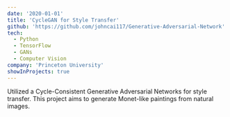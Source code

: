 ```yaml
---
date: '2020-01-01'
title: 'CycleGAN for Style Transfer'
github: 'https://github.com/johncai117/Generative-Adversarial-Network'
tech:
  - Python
  - TensorFlow
  - GANs
  - Computer Vision
company: 'Princeton University'
showInProjects: true
---
```


Utilized a Cycle-Consistent Generative Adversarial Networks for style transfer. This project aims to generate Monet-like paintings from natural images.
